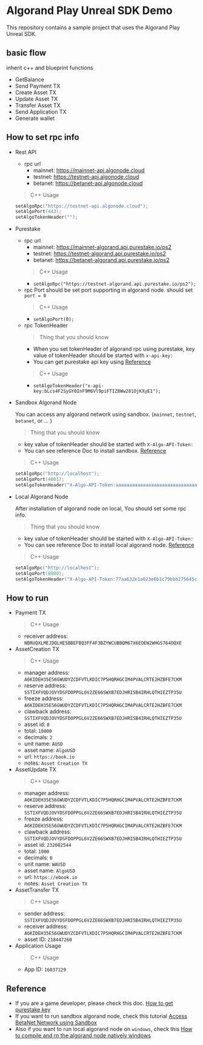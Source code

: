 # Algorand Play Unreal SDK Demo

This repository contains a sample project that uses the Algorand Play Unreal SDK. 

## basic flow
 inherit c++ and blueprint functions  
 - GetBalance
 - Send Payment TX
 - Create Asset TX
 - Update Asset TX
 - Transfer Asset TX
 - Send Application TX
 - Generate wallet

## How to set rpc info
 - Rest API
    * rpc url
        + mainnet: https://mainnet-api.algonode.cloud
        + testnet: https://testnet-api.algonode.cloud
        + betanet: https://betanet-api.algonode.cloud
    > C++ Usage
    ```c++
    setAlgoRpc("https://testnet-api.algonode.cloud");
    setAlgoPort(443);
    setAlgoTokenHeader("");
    ```
 - Purestake
    * rpc url
        + mainnet: https://mainnet-algorand.api.purestake.io/ps2
        + testnet: https://testnet-algorand.api.purestake.io/ps2
        + betanet: https://betanet-algorand.api.purestake.io/ps2
        > C++ Usage
        + ```setAlgoRpc("https://testnet-algorand.api.purestake.io/ps2");```
    * rpc Port
        should be set port supporting in algorand node.
        should set ```port = 0```
        > C++ Usage
        + ```setAlgoPort(0);```
    * rpc TokenHeader
        > Thing that you should know
        + When you set tokenHeader of algorand rpc using purestake, key value of tokenHeader should be started with `x-api-key:`
        + You can get purestake api key using [Reference](##Reference)
        > C++ Usage
        + ```setAlgoTokenHeader("x-api-key:bLcs4F2SyGY0InF9M6Vl9piFTIZ8Ww281OjKXyE1");```
  - Sandbox Algorand Node

    You can access any algorand network using sandbox. (`mainnet`, `testnet`, `betanet`, or ... )
    > Thing that you should know
    + key value of tokenHeader should be started with `X-Algo-API-Token:`
    + You can see reference Doc to install sandbox. [Reference](##Reference)
    > C++ Usage
    ```c++
    setAlgoRpc("http://localhost");
    setAlgoPort(4001);
    setAlgoTokenHeader("X-Algo-API-Token:aaaaaaaaaaaaaaaaaaaaaaaaaaaaaaaaaaaaaaaaaaaaaaaaaaaaaaaaaaaaaaaa");
    ```
 - Local Algorand Node
 
    After installation of algorand node on local, You should set some rpc info.
    > Thing that you should know
    + key value of tokenHeader should be started with `X-Algo-API-Token:`
    + You can see reference Doc to install local algorand node. [Reference](##Reference)
    > C++ Usage
    ```c++
    setAlgoRpc("http://localhost");
    setAlgoPort(8080);
    setAlgoTokenHeader("X-Algo-API-Token:77aa632e1a023e6b1c79bbb275645cb0ca7ac82cb9d4e92226d9c0029fe35c1c");
    ```

## How to run
 - Payment TX
    > C++ Usage
    + receiver address: `NBRUQXLMEJDQLHE5BBEFBQ3FF4F3BZYWCUBBQM67X6EOEW2WHGS764OQXE`
 - AssetCreation TX
    > C++ Usage
    + manager address: `A6KIDEH35E56GWUDYZCDFVTLKDIC7P5HQRHGCIM4PVALCRTE2HZBFE7CKM`
    + reserve address: `SSTIXFVQDJOVYDSFDOPPGL6V2ZE66SWXB7EDJHRI5B4IRHLQTHIEZTP35U`
    + freeze address: `A6KIDEH35E56GWUDYZCDFVTLKDIC7P5HQRHGCIM4PVALCRTE2HZBFE7CKM`
    + clawback address: `SSTIXFVQDJOVYDSFDOPPGL6V2ZE66SWXB7EDJHRI5B4IRHLQTHIEZTP35U`
    + asset id: `0`
    + total: `10000`
    + decimals: `2`
    + unit name: `AUSD`
    + asset name: `AlgoUSD`
    + url: `https://book.io`
    + notes: `Asset Creation TX`
 - AssetUpdate TX
    > C++ Usage
    + manager address: `A6KIDEH35E56GWUDYZCDFVTLKDIC7P5HQRHGCIM4PVALCRTE2HZBFE7CKM`
    + reserve address: `SSTIXFVQDJOVYDSFDOPPGL6V2ZE66SWXB7EDJHRI5B4IRHLQTHIEZTP35U`
    + freeze address: `A6KIDEH35E56GWUDYZCDFVTLKDIC7P5HQRHGCIM4PVALCRTE2HZBFE7CKM`
    + clawback address: `SSTIXFVQDJOVYDSFDOPPGL6V2ZE66SWXB7EDJHRI5B4IRHLQTHIEZTP35U`
    + asset id: `232082544`
    + total: `1000`
    + decimals: `0`
    + unit name: `WAUSD`
    + asset name: `AlgoUSD`
    + url: `https://ebook.io`
    + notes: `Asset Creation TX`
 - AssetTransfer TX
    > C++ Usage
    + sender address: `SSTIXFVQDJOVYDSFDOPPGL6V2ZE66SWXB7EDJHRI5B4IRHLQTHIEZTP35U`
    + receiver address: `A6KIDEH35E56GWUDYZCDFVTLKDIC7P5HQRHGCIM4PVALCRTE2HZBFE7CKM`
    + asset ID: `218447260`
 - Application Usage
    > C++ Usage
    + App ID: `16037129`
## Reference
 - If you are a game developer, please check this doc.  [How to get purestake key](https://developer.algorand.org/tutorials/getting-started-purestake-api-service/)
 - If you want to run sandbox algorand node, check this tutorial [Access BetaNet Network using Sandbox](https://developer.algorand.org/tutorials/betanet-sandbox/)
 - Also if you want to run local algorand node on `windows`, check this [How to compile and rn the algorand node natively windows](https://developer.algorand.org/tutorials/compile-and-run-the-algorand-node-natively-windows/)

    